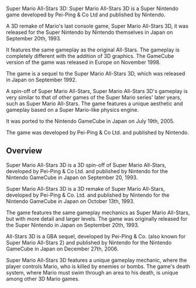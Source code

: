 Super Mario All-Stars 3D: Super Mario All-Stars 3D is a Super Nintendo game developed by Pei-Ping & Co Ltd and published by Nintendo.

A 3D remake of Mario's last console game, Super Mario All-Stars 3D, it was released for the Super Nintendo by Nintendo themselves in Japan on September 20th, 1993.

It features the same gameplay as the original All-Stars. The gameplay is completely different with the addition of 3D graphics. The GameCube version of the game was released in Europe on November 1998.

The game is a sequel to the Super Mario All-Stars 3D, which was released in Japan on September 1992.

A spin-off of Super Mario All-Stars, Super Mario All-Stars 3D's gameplay is very similar to that of other games of the Super Mario series' later years, such as Super Mario All-Stars. The game features a unique aesthetic and gameplay based on a Super Mario-like physics engine.

It was ported to the Nintendo GameCube in Japan on July 19th, 2005.

The game was developed by Pei-Ping & Co Ltd. and published by Nintendo.

## Overview

Super Mario All-Stars 3D is a 3D spin-off of Super Mario All-Stars, developed by Pei-Ping & Co Ltd. and published by Nintendo for the Nintendo GameCube in Japan on September 20, 1993.

Super Mario All-Stars 3D is a 3D remake of Super Mario All-Stars, developed by Pei-Ping & Co. Ltd. and published by Nintendo for the Nintendo GameCube in Japan on October 13th, 1993.

The game features the same gameplay mechanics as Super Mario All-Stars, but with more detail and larger levels. The game was originally released for the Super Nintendo in Japan on September 20th, 1993.

All-Stars 3D is a GBA sequel, developed by Pei-Ping & Co. (also known for Super Mario All-Stars 2) and published by Nintendo for the Nintendo GameCube in Japan on December 27th, 2006.

Super Mario All-Stars 3D features a unique gameplay mechanic, where the player controls Mario, who is killed by enemies or bombs. The game's death system, where Mario must swim through an area to his death, is unique among other 3D Mario games.